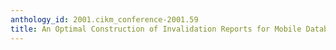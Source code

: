 ```yaml
---
anthology_id: 2001.cikm_conference-2001.59
title: An Optimal Construction of Invalidation Reports for Mobile Databases
---
```

